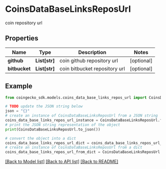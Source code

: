 # CoinsDataBaseLinksReposUrl

coin repository url

## Properties

Name | Type | Description | Notes
------------ | ------------- | ------------- | -------------
**github** | **List[str]** | coin github repository url | [optional] 
**bitbucket** | **List[str]** | coin bitbucket repository url | [optional] 

## Example

```python
from coingecko_sdk.models.coins_data_base_links_repos_url import CoinsDataBaseLinksReposUrl

# TODO update the JSON string below
json = "{}"
# create an instance of CoinsDataBaseLinksReposUrl from a JSON string
coins_data_base_links_repos_url_instance = CoinsDataBaseLinksReposUrl.from_json(json)
# print the JSON string representation of the object
print(CoinsDataBaseLinksReposUrl.to_json())

# convert the object into a dict
coins_data_base_links_repos_url_dict = coins_data_base_links_repos_url_instance.to_dict()
# create an instance of CoinsDataBaseLinksReposUrl from a dict
coins_data_base_links_repos_url_from_dict = CoinsDataBaseLinksReposUrl.from_dict(coins_data_base_links_repos_url_dict)
```
[[Back to Model list]](../README.md#documentation-for-models) [[Back to API list]](../README.md#documentation-for-api-endpoints) [[Back to README]](../README.md)


